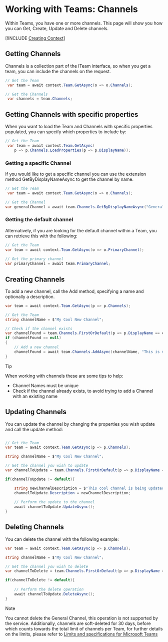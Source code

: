 # Working with Teams: Channels

Within Teams, you have one or more channels. This page will show you how you can Get, Create, Update and Delete channels.

[!INCLUDE [Creating Context](fragments/creating-context.md)]

## Getting Channels

Channels is a collection part of the ITeam interface, so when you get a team, you can include the channels on the request. 

```csharp
// Get the Team
 var team = await context.Team.GetAsync(o => o.Channels);

// Get the Channels
 var channels = team.Channels;
```
## Getting Channels with specific properties

When you want to load the Team and Channels with specific properties populated, you can specify which properties to include by:

```csharp
// Get the Team
 var team = await context.Team.GetAsync(
    p => p.Channels.LoadProperties(p => p.DisplayName));
```
### Getting a specific Channel

If you would like to get a specific channel you can use the extension method GetByDisplayNameAsync to get the channel by name.

```csharp
// Get the Team
 var team = await context.Team.GetAsync(o => o.Channels);

// Get the Channel 
var generalChannel = await team.Channels.GetByDisplayNameAsync("General");
```

### Getting the default channel

Alternatively, if you are looking for the default channel within a Team, you can retrieve this with the following:

```csharp
// Get the Team
var team = await context.Team.GetAsync(o => o.PrimaryChannel);
 
// Get the primary channel
var primaryChannel = await team.PrimaryChannel;
```

## Creating Channels

To add a new channel, call the Add method, specifying a name and optionally a description.

```csharp
var team = await context.Team.GetAsync(p => p.Channels);

// Get the Team
string channelName = $"My Cool New Channel";

// Check if the channel exists
var channelFound = team.Channels.FirstOrDefault(p => p.DisplayName == channelName);
if (channelFound == null)
{
    // Add a new channel
    channelFound = await team.Channels.AddAsync(channelName, "This is my cool new Channel, check this out!");
}
```

> [!TIP]
> When working with channels these are some tips to help:
> * Channel Names must be unique
> * Check if the channel already exists, to avoid trying to add a Channel with an existing name


## Updating Channels

You can update the channel by changing the properties you wish update and call the update method:

```csharp

// Get the Team
var team = await context.Team.GetAsync(p => p.Channels);

string channelName = $"My Cool New Channel";

// Get the channel you wish to update
var channelToUpdate = team.Channels.FirstOrDefault(p => p.DisplayName == channelName);

if(channelToUpdate != default){

    string newChannelDescription = $"This cool channel is being updated!";
    channelToUpdate.Description = newChannelDescription;
    
    // Perform the update to the channel    
    await channelToUpdate.UpdateAsync();
}
```

## Deleting Channels

You can delete the channel with the following example:

```csharp
var team = await context.Team.GetAsync(p => p.Channels);

string channelName = $"My Cool New Channel";

// Get the channel you wish to delete
var channelToDelete = team.Channels.FirstOrDefault(p => p.DisplayName == channelName);

if(channelToDelete != default){
    
    // Perform the delete operation
    await channelToUpdate.DeleteAsync();
}
```

> [!Note]
> You cannot delete the General Channel, this operation is not supported by the service.
Additionally, channels are soft-deleted for 30 days, before which counts towards the total limit of channels per Team, for further details on the limits, please refer to [Limits and specifications for Microsoft Teams](https://docs.microsoft.com/en-us/microsoftteams/limits-specifications-teams)